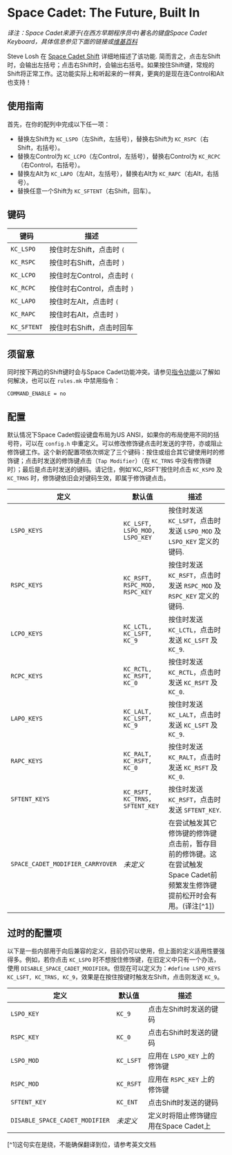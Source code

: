 # Space Cadet: The Future, Built In
<!-- Deliberately not translated, leave it to a suitable translation -->

<!---
  original document: 0.14.23:docs/feature_space_cadet.md
  git diff 0.14.23 HEAD -- docs/feature_space_cadet.md | cat
-->

*译注：Space Cadet来源于(在西方早期程序员中)著名的键盘Space Cadet Keyboard，具体信息参见下面的链接或[维基百科](https://en.wikipedia.org/wiki/Space-cadet_keyboard)*

Steve Losh 在 [Space Cadet Shift](https://stevelosh.com/blog/2012/10/a-modern-space-cadet/) 详细地描述了该功能. 简而言之，点击左Shift时，会输出左括号；点击右Shift时，会输出右括号。如果按住Shift键，常规的Shift将正常工作。这功能实际上和听起来的一样爽，更爽的是现在连Control和Alt也支持！

## 使用指南

首先，在你的配列中完成以下任一项：
- 替换左Shift为 `KC_LSPO`（左Shift，左括号），替换右Shift为 `KC_RSPC`（右Shift，右括号）。
- 替换左Control为 `KC_LCPO`（左Control，左括号），替换右Control为 `KC_RCPC`（右Control，右括号）。
- 替换左Alt为 `KC_LAPO`（左Alt，左括号），替换右Alt为 `KC_RAPC`（右Alt，右括号）。
- 替换任意一个Shift为 `KC_SFTENT`（右Shift，回车）。

## 键码

|键码       |描述                          |
|-----------|-----------------------------|
|`KC_LSPO`  |按住时左Shift，点击时 `(`      |
|`KC_RSPC`  |按住时右Shift，点击时 `)`      |
|`KC_LCPO`  |按住时左Control，点击时 `(`    |
|`KC_RCPC`  |按住时右Control，点击时 `)`    |
|`KC_LAPO`  |按住时左Alt，点击时 `(`        |
|`KC_RAPC`  |按住时右Alt，点击时 `)`        |
|`KC_SFTENT`|按住时右Shift，点击时回车       |

## 须留意

同时按下两边的Shift键时会与Space Cadet功能冲突。请参见[指令功能](zh-cn/feature_command.md)以了解如何解决，也可以在 `rules.mk` 中禁用指令：

```make
COMMAND_ENABLE = no
```

## 配置

默认情况下Space Cadet假设键盘布局为US ANSI，如果你的布局使用不同的括号符，可以在 `config.h` 中重定义。可以修改修饰键点击时发送的字符，亦或阻止修饰键工作。这个新的配置项依次绑定了三个键码：按住或组合其它键使用时的修饰键；点击时发送的修饰键点击（`Tap Modifier`）（在 `KC_TRNS` 中没有修饰键时）；最后是点击时发送的键码。请记住，例如'KC_RSFT'按住时点击 `KC_KSPO` 及 `KC_TRNS` 时，修饰键依旧会对键码生效，即属于修饰键点击。

|定义             |默认值                          |描述                                                            |
|----------------|-------------------------------|----------------------------------------------------------------|
|`LSPO_KEYS`     |`KC_LSFT, LSPO_MOD, LSPO_KEY`  |按住时发送`KC_LSFT`，点击时发送 `LSPO_MOD` 及 `LSPO_KEY` 定义的键码. |
|`RSPC_KEYS`     |`KC_RSFT, RSPC_MOD, RSPC_KEY`  |按住时发送`KC_RSFT`，点击时发送 `RSPC_MOD` 及 `RSPC_KEY` 定义的键码. |
|`LCPO_KEYS`     |`KC_LCTL, KC_LSFT, KC_9`       |按住时发送`KC_LCTL`，点击时发送 `KC_LSFT` 及 `KC_9`.                |
|`RCPC_KEYS`     |`KC_RCTL, KC_RSFT, KC_0`       |按住时发送`KC_RCTL`，点击时发送 `KC_RSFT` 及 `KC_0`.                |
|`LAPO_KEYS`     |`KC_LALT, KC_LSFT, KC_9`       |按住时发送`KC_LALT`，点击时发送 `KC_LSFT` 及 `KC_9`.                |
|`RAPC_KEYS`     |`KC_RALT, KC_RSFT, KC_0`       |按住时发送`KC_RALT`，点击时发送 `KC_RSFT` 及 `KC_0`.                |
|`SFTENT_KEYS`   |`KC_RSFT, KC_TRNS, SFTENT_KEY` |按住时发送`KC_RSFT`，点击时发送 `SFTENT_KEY`.                       |
|`SPACE_CADET_MODIFIER_CARRYOVER`   |*未定义*     |在尝试触发其它修饰键的修饰键点击前，暂存目前的修饰键。这在尝试触发Space Cadet前频繁发生修饰键提前松开时会有用。(译注[^1]) |


## 过时的配置项

以下是一些内部用于向后兼容的定义，目前仍可以使用，但上面的定义适用性要强得多。例如，若你点击 `KC_LSPO` 时不想按住修饰键，在旧定义中只有一个办法，使用 `DISABLE_SPACE_CADET_MODIFIER`。但现在可以定义为：`#define LSPO_KEYS KC_LSFT, KC_TRNS, KC_9`，效果是在按住按键时触发左Shift，点击则发送 `KC_9`。

|定义                           |默认值        |描述                                 |
|------------------------------|-------------|-------------------------------------|
|`LSPO_KEY`                    |`KC_9`       |点击左Shift时发送的键码                |
|`RSPC_KEY`                    |`KC_0`       |点击右Shift时发送的键码                |
|`LSPO_MOD`                    |`KC_LSFT`    |应用在 `LSPO_KEY` 上的修饰键           |
|`RSPC_MOD`                    |`KC_RSFT`    |应用在 `RSPC_KEY` 上的修饰键           |
|`SFTENT_KEY`                  |`KC_ENT`     |点击Shift时发送的键码                  |
|`DISABLE_SPACE_CADET_MODIFIER`|*未定义*      |定义时将阻止修饰键应用在Space Cadet上   |

[^1]这句实在是绕，不能确保翻译到位，请参考英文文档
